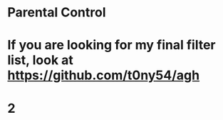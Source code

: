 # Parental Control
# If you are looking for my final filter list, look at https://github.com/t0ny54/agh
# 2
